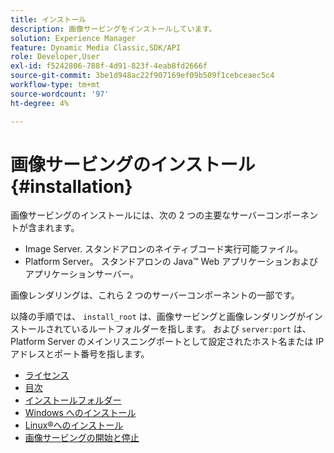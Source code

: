 ```yaml
---
title: インストール
description: 画像サービングをインストールしています。
solution: Experience Manager
feature: Dynamic Media Classic,SDK/API
role: Developer,User
exl-id: f5242806-788f-4d91-823f-4eab8fd2666f
source-git-commit: 3be1d948ac22f907169ef09b509f1cebceaec5c4
workflow-type: tm+mt
source-wordcount: '97'
ht-degree: 4%

---
```


# 画像サービングのインストール {#installation}

画像サービングのインストールには、次の 2 つの主要なサーバーコンポーネントが含まれます。

* Image Server. スタンドアロンのネイティブコード実行可能ファイル。
* Platform Server。 スタンドアロンの Java™ Web アプリケーションおよびアプリケーションサーバー。

画像レンダリングは、これら 2 つのサーバーコンポーネントの一部です。

以降の手順では、 `install_root` は、画像サービングと画像レンダリングがインストールされているルートフォルダーを指します。 および `server:port` は、Platform Server のメインリスニングポートとして設定されたホスト名または IP アドレスとポート番号を指します。

* [ライセンス](c-licensing.md)
* [目次](c-contents.md)
* [インストールフォルダー](c-install-folder.md)
* [Windows へのインストール](t-installing-on-windows/t-installing-on-windows.md)
* [Linux®へのインストール](c-installing-linux/c-installing-linux.md)
* [画像サービングの開始と停止](t-starting-and-stopping/t-starting-and-stopping.md)
